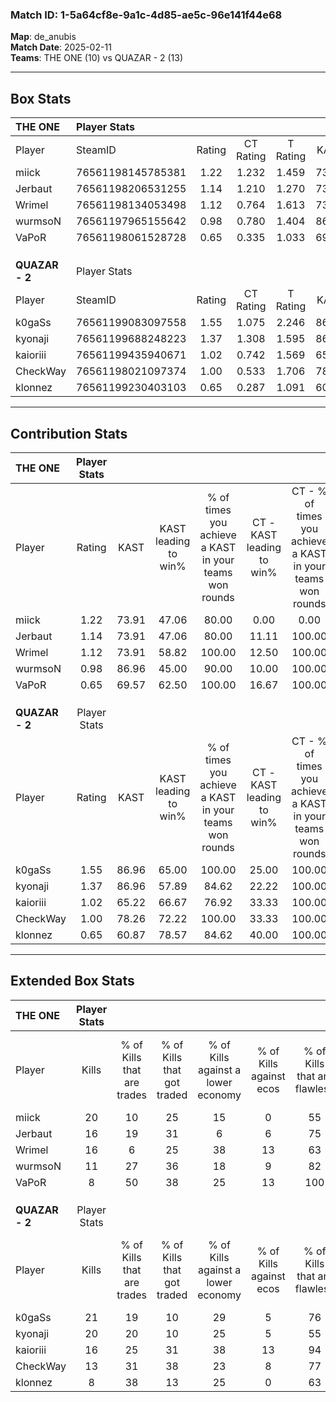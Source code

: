 ### Match ID: 1-5a64cf8e-9a1c-4d85-ae5c-96e141f44e68  
**Map**: de_anubis  
**Match Date**: 2025-02-11  
**Teams**: THE ONE (10) vs QUAZAR - 2 (13)  

---  

## Box Stats  

| **THE ONE**    | Player Stats      |        |           |          |       |      |       |         |        |      |     |
| :- | :- | :-: | :-: | :-: | :-: | :-: | :-: | :-: | :-: | :-: | :-: |
| Player         | SteamID           | Rating | CT Rating | T Rating | KAST  | ADR  | Kills | Assists | Deaths | K/D  | HS% |
| miick          | 76561198145785381 |  1.22  |   1.232   |  1.459   | 73.91 | 96.5 |  20   |    6    |   20   | 1.00 | 70  |
| Jerbaut        | 76561198206531255 |  1.14  |   1.210   |  1.270   | 73.91 | 90.9 |  16   |    5    |   16   | 1.00 | 62  |
| Wrimel         | 76561198134053498 |  1.12  |   0.764   |  1.613   | 73.91 | 75.4 |  16   |    5    |   15   | 1.07 | 43  |
| wurmsoN        | 76561197965155642 |  0.98  |   0.780   |  1.404   | 86.96 | 60.0 |  11   |    7    |   15   | 0.73 | 36  |
| VaPoR          | 76561198061528728 |  0.65  |   0.335   |  1.033   | 69.57 | 24.8 |   8   |    1    |   13   | 0.62 |  0  |
|                |                   |        |           |          |       |      |       |         |        |      |     |
|                |                   |        |           |          |       |      |       |         |        |      |     |
|                |                   |        |           |          |       |      |       |         |        |      |     |
| **QUAZAR - 2** | Player Stats      |        |           |          |       |      |       |         |        |      |     |
| Player         | SteamID           | Rating | CT Rating | T Rating | KAST  | ADR  | Kills | Assists | Deaths | K/D  | HS% |
| k0gaSs         | 76561199083097558 |  1.55  |   1.075   |  2.246   | 86.96 | 95.0 |  21   |    4    |   11   | 1.91 | 42  |
| kyonaji        | 76561199688248223 |  1.37  |   1.308   |  1.595   | 86.96 | 85.3 |  20   |    5    |   16   | 1.25 | 55  |
| kaioriii       | 76561199435940671 |  1.02  |   0.742   |  1.569   | 65.22 | 81.3 |  16   |    4    |   17   | 0.94 | 31  |
| CheckWay       | 76561198021097374 |  1.00  |   0.533   |  1.706   | 78.26 | 56.0 |  13   |    6    |   14   | 0.93 | 23  |
| klonnez        | 76561199230403103 |  0.65  |   0.287   |  1.091   | 60.87 | 44.0 |   8   |    6    |   14   | 0.57 | 25  |
---  

## Contribution Stats  

| **THE ONE**    | Player Stats |       |                      |                                                        |                           |                                                             |                          |                                                            |
| :- | :-: | :-: | :-: | :-: | :-: | :-: | :-: | :-: |
| Player         |    Rating    | KAST  | KAST leading to win% | % of times you achieve a KAST in your teams won rounds | CT - KAST leading to win% | CT - % of times you achieve a KAST in your teams won rounds | T - KAST leading to win% | T - % of times you achieve a KAST in your teams won rounds |
| miick          |     1.22     | 73.91 |        47.06         |                         80.00                          |           0.00            |                            0.00                             |          88.89           |                           88.89                            |
| Jerbaut        |     1.14     | 73.91 |        47.06         |                         80.00                          |           11.11           |                           100.00                            |          87.50           |                           77.78                            |
| Wrimel         |     1.12     | 73.91 |        58.82         |                         100.00                         |           12.50           |                           100.00                            |          100.00          |                           100.00                           |
| wurmsoN        |     0.98     | 86.96 |        45.00         |                         90.00                          |           10.00           |                           100.00                            |          80.00           |                           88.89                            |
| VaPoR          |     0.65     | 69.57 |        62.50         |                         100.00                         |           16.67           |                           100.00                            |          90.00           |                           100.00                           |
|                |              |       |                      |                                                        |                           |                                                             |                          |                                                            |
|                |              |       |                      |                                                        |                           |                                                             |                          |                                                            |
|                |              |       |                      |                                                        |                           |                                                             |                          |                                                            |
| **QUAZAR - 2** | Player Stats |       |                      |                                                        |                           |                                                             |                          |                                                            |
| Player         |    Rating    | KAST  | KAST leading to win% | % of times you achieve a KAST in your teams won rounds | CT - KAST leading to win% | CT - % of times you achieve a KAST in your teams won rounds | T - KAST leading to win% | T - % of times you achieve a KAST in your teams won rounds |
| k0gaSs         |     1.55     | 86.96 |        65.00         |                         100.00                         |           25.00           |                           100.00                            |          91.67           |                           100.00                           |
| kyonaji        |     1.37     | 86.96 |        57.89         |                         84.62                          |           22.22           |                           100.00                            |          90.00           |                           81.82                            |
| kaioriii       |     1.02     | 65.22 |        66.67         |                         76.92                          |           33.33           |                           100.00                            |          88.89           |                           72.73                            |
| CheckWay       |     1.00     | 78.26 |        72.22         |                         100.00                         |           33.33           |                           100.00                            |          91.67           |                           100.00                           |
| klonnez        |     0.65     | 60.87 |        78.57         |                         84.62                          |           40.00           |                           100.00                            |          100.00          |                           81.82                            |
---  

## Extended Box Stats  

| **THE ONE**    | Player Stats |                            |                            |                                    |                         |                              |                                 |        |                             |                                     |                          |                               |                            |
| :- | :-: | :-: | :-: | :-: | :-: | :-: | :-: | :-: | :-: | :-: | :-: | :-: | :-: |
| Player         |    Kills     | % of Kills that are trades | % of Kills that got traded | % of Kills against a lower economy | % of Kills against ecos | % of Kills that are flawless | % of Kills that are close duels | Deaths | % of Deaths that get traded | % of Deaths against a lower economy | % of Deaths against ecos | % of Deaths that are flawless | % of Deaths that are close |
| miick          |      20      |             10             |             25             |                 15                 |            0            |              55              |               10                |   20   |             25              |                 10                  |            0             |              60               |             10             |
| Jerbaut        |      16      |             19             |             31             |                 6                  |            6            |              75              |                0                |   16   |             25              |                  6                  |            0             |              56               |             6              |
| Wrimel         |      16      |             6              |             25             |                 38                 |           13            |              63              |                6                |   15   |             13              |                  0                  |            0             |              80               |             0              |
| wurmsoN        |      11      |             27             |             36             |                 18                 |            9            |              82              |               18                |   15   |             27              |                  7                  |            0             |              73               |             7              |
| VaPoR          |      8       |             50             |             38             |                 25                 |           13            |             100              |                0                |   13   |              0              |                  8                  |            0             |              100              |             0              |
|                |              |                            |                            |                                    |                         |                              |                                 |        |                             |                                     |                          |                               |                            |
|                |              |                            |                            |                                    |                         |                              |                                 |        |                             |                                     |                          |                               |                            |
|                |              |                            |                            |                                    |                         |                              |                                 |        |                             |                                     |                          |                               |                            |
| **QUAZAR - 2** | Player Stats |                            |                            |                                    |                         |                              |                                 |        |                             |                                     |                          |                               |                            |
| Player         |    Kills     | % of Kills that are trades | % of Kills that got traded | % of Kills against a lower economy | % of Kills against ecos | % of Kills that are flawless | % of Kills that are close duels | Deaths | % of Deaths that get traded | % of Deaths against a lower economy | % of Deaths against ecos | % of Deaths that are flawless | % of Deaths that are close |
| k0gaSs         |      21      |             19             |             10             |                 29                 |            5            |              76              |               10                |   11   |             45              |                 18                  |            0             |              55               |             9              |
| kyonaji        |      20      |             20             |             10             |                 25                 |            5            |              55              |                5                |   16   |             31              |                 19                  |            0             |              63               |             6              |
| kaioriii       |      16      |             25             |             31             |                 38                 |           13            |              94              |                0                |   17   |             18              |                 24                  |            6             |              88               |             0              |
| CheckWay       |      13      |             31             |             38             |                 23                 |            8            |              77              |                8                |   14   |             43              |                 14                  |            0             |              64               |             7              |
| klonnez        |      8       |             38             |             13             |                 25                 |            0            |              63              |                0                |   14   |             14              |                 21                  |            0             |              71               |             14             |

